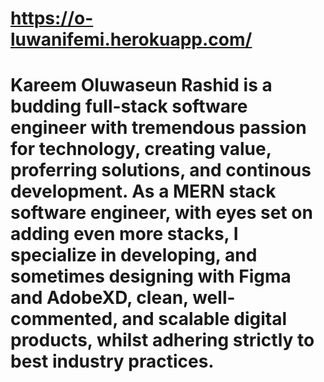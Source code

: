 # https://o-luwanifemi.herokuapp.com/

# Kareem Oluwaseun Rashid is a budding full-stack software engineer with tremendous passion for technology, creating value, proferring solutions, and continous development. As a MERN stack software engineer, with eyes set on adding even more stacks, I specialize in developing, and sometimes designing with Figma and AdobeXD, clean, well-commented, and scalable digital products, whilst adhering strictly to best industry practices.